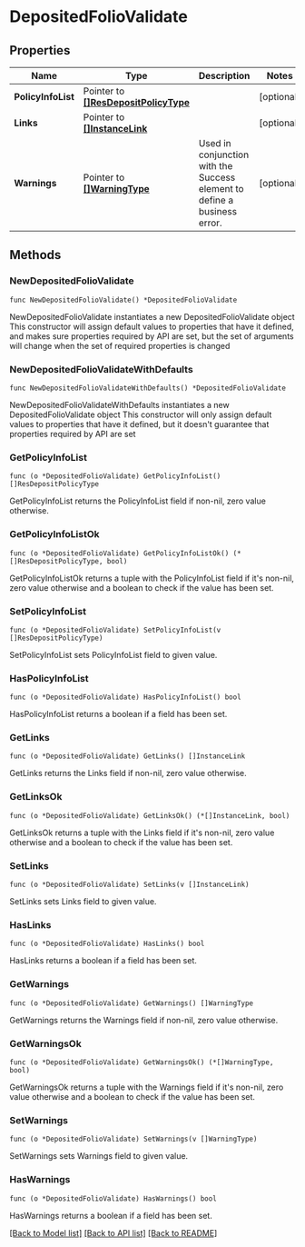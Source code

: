 # DepositedFolioValidate

## Properties

Name | Type | Description | Notes
------------ | ------------- | ------------- | -------------
**PolicyInfoList** | Pointer to [**[]ResDepositPolicyType**](ResDepositPolicyType.md) |  | [optional] 
**Links** | Pointer to [**[]InstanceLink**](InstanceLink.md) |  | [optional] 
**Warnings** | Pointer to [**[]WarningType**](WarningType.md) | Used in conjunction with the Success element to define a business error. | [optional] 

## Methods

### NewDepositedFolioValidate

`func NewDepositedFolioValidate() *DepositedFolioValidate`

NewDepositedFolioValidate instantiates a new DepositedFolioValidate object
This constructor will assign default values to properties that have it defined,
and makes sure properties required by API are set, but the set of arguments
will change when the set of required properties is changed

### NewDepositedFolioValidateWithDefaults

`func NewDepositedFolioValidateWithDefaults() *DepositedFolioValidate`

NewDepositedFolioValidateWithDefaults instantiates a new DepositedFolioValidate object
This constructor will only assign default values to properties that have it defined,
but it doesn't guarantee that properties required by API are set

### GetPolicyInfoList

`func (o *DepositedFolioValidate) GetPolicyInfoList() []ResDepositPolicyType`

GetPolicyInfoList returns the PolicyInfoList field if non-nil, zero value otherwise.

### GetPolicyInfoListOk

`func (o *DepositedFolioValidate) GetPolicyInfoListOk() (*[]ResDepositPolicyType, bool)`

GetPolicyInfoListOk returns a tuple with the PolicyInfoList field if it's non-nil, zero value otherwise
and a boolean to check if the value has been set.

### SetPolicyInfoList

`func (o *DepositedFolioValidate) SetPolicyInfoList(v []ResDepositPolicyType)`

SetPolicyInfoList sets PolicyInfoList field to given value.

### HasPolicyInfoList

`func (o *DepositedFolioValidate) HasPolicyInfoList() bool`

HasPolicyInfoList returns a boolean if a field has been set.

### GetLinks

`func (o *DepositedFolioValidate) GetLinks() []InstanceLink`

GetLinks returns the Links field if non-nil, zero value otherwise.

### GetLinksOk

`func (o *DepositedFolioValidate) GetLinksOk() (*[]InstanceLink, bool)`

GetLinksOk returns a tuple with the Links field if it's non-nil, zero value otherwise
and a boolean to check if the value has been set.

### SetLinks

`func (o *DepositedFolioValidate) SetLinks(v []InstanceLink)`

SetLinks sets Links field to given value.

### HasLinks

`func (o *DepositedFolioValidate) HasLinks() bool`

HasLinks returns a boolean if a field has been set.

### GetWarnings

`func (o *DepositedFolioValidate) GetWarnings() []WarningType`

GetWarnings returns the Warnings field if non-nil, zero value otherwise.

### GetWarningsOk

`func (o *DepositedFolioValidate) GetWarningsOk() (*[]WarningType, bool)`

GetWarningsOk returns a tuple with the Warnings field if it's non-nil, zero value otherwise
and a boolean to check if the value has been set.

### SetWarnings

`func (o *DepositedFolioValidate) SetWarnings(v []WarningType)`

SetWarnings sets Warnings field to given value.

### HasWarnings

`func (o *DepositedFolioValidate) HasWarnings() bool`

HasWarnings returns a boolean if a field has been set.


[[Back to Model list]](../README.md#documentation-for-models) [[Back to API list]](../README.md#documentation-for-api-endpoints) [[Back to README]](../README.md)


